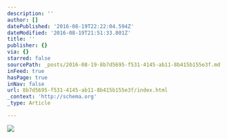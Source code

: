 ```yaml
---
description: ''
author: []
datePublished: '2016-08-19T22:22:04.594Z'
dateModified: '2016-08-19T21:51:33.801Z'
title: ''
publisher: {}
via: {}
starred: false
sourcePath: _posts/2016-08-19-8b7d5695-f531-4145-ab11-8b415b155e3f.md
inFeed: true
hasPage: true
inNav: false
url: 8b7d5695-f531-4145-ab11-8b415b155e3f/index.html
_context: 'http://schema.org'
_type: Article

---
```

![](https://the-grid-user-content.s3-us-west-2.amazonaws.com/4d0ab5a5-39d1-4447-bf32-3ab96e6690cd.jpg)